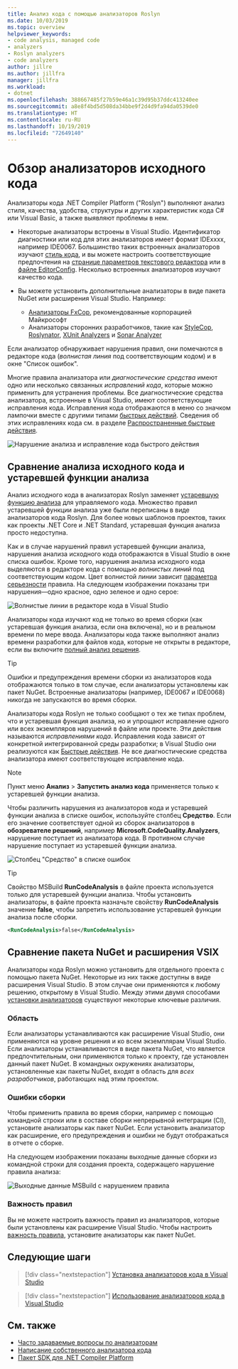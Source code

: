 ```yaml
---
title: Анализ кода с помощью анализаторов Roslyn
ms.date: 10/03/2019
ms.topic: overview
helpviewer_keywords:
- code analysis, managed code
- analyzers
- Roslyn analyzers
- code analyzers
author: jillre
ms.author: jillfra
manager: jillfra
ms.workload:
- dotnet
ms.openlocfilehash: 388667485f27b59e46a1c39d95b37ddc413240ee
ms.sourcegitcommit: a8e8f4bd5d508da34bbe9f2d4d9fa94da0539de0
ms.translationtype: HT
ms.contentlocale: ru-RU
ms.lasthandoff: 10/19/2019
ms.locfileid: "72649140"
---
```

# <a name="overview-of-source-code-analyzers"></a>Обзор анализаторов исходного кода

Анализаторы кода .NET Compiler Platform ("Roslyn") выполняют анализ стиля, качества, удобства, структуры и других характеристик кода C# или Visual Basic, а также выявляют проблемы в нем.

- Некоторые анализаторы встроены в Visual Studio. Идентификатор диагностики или код для этих анализаторов имеет формат IDExxxx, например IDE0067. Большинство таких встроенных анализаторов изучают [стиль кода](../ide/code-styles-and-code-cleanup.md), и вы можете настроить соответствующие предпочтения на [странице параметров текстового редактора](../ide/code-styles-and-code-cleanup.md) или в [файле EditorConfig](../ide/editorconfig-code-style-settings-reference.md). Несколько встроенных анализаторов изучают качество кода.

- Вы можете установить дополнительные анализаторы в виде пакета NuGet или расширения Visual Studio. Например:

  - [Анализаторы FxCop](../code-quality/install-fxcop-analyzers.md), рекомендованные корпорацией Майкрософт
  - Анализаторы сторонних разработчиков, такие как [StyleCop](https://www.nuget.org/packages/StyleCop.Analyzers/), [Roslynator](https://www.nuget.org/packages/Roslynator/), [XUnit Analyzers](https://www.nuget.org/packages/xunit.analyzers/) и [Sonar Analyzer](https://www.nuget.org/packages/SonarAnalyzer.CSharp/)

Если анализатор обнаруживает нарушения правил, они помечаются в редакторе кода (*волнистая линия* под соответствующим кодом) и в окне "Список ошибок".

Многие правила анализатора или *диагностические средства* имеют одно или несколько связанных *исправлений кода*, которые можно применить для устранения проблемы. Все диагностические средства анализатора, встроенные в Visual Studio, имеют соответствующие исправления кода. Исправления кода отображаются в меню со значком лампочки вместе с другими типами [быстрых действий](../ide/quick-actions.md). Сведения об этих исправлениях кода см. в разделе [Распространенные быстрые действия](../ide/common-quick-actions.md).

![Нарушение анализа и исправление кода быстрого действия](../code-quality/media/built-in-analyzer-code-fix.png)

## <a name="source-code-analysis-versus-legacy-analysis"></a>Сравнение анализа исходного кода и устаревшей функции анализа

Анализ исходного кода в анализаторах Roslyn заменяет [устаревшую функцию анализа](../code-quality/code-analysis-for-managed-code-overview.md) для управляемого кода. Множество правил устаревшей функции анализа уже были переписаны в виде анализаторов кода Roslyn. Для более новых шаблонов проектов, таких как проекты .NET Core и .NET Standard, устаревшая функция анализа просто недоступна.

Как и в случае нарушений правил устаревшей функции анализа, нарушения анализа исходного кода отображаются в Visual Studio в окне списка ошибок. Кроме того, нарушения анализа исходного кода выделяются в редакторе кода с помощью *волнистых линий* под соответствующим кодом. Цвет волнистой линии зависит [параметра серьезности](../code-quality/use-roslyn-analyzers.md#rule-severity) правила. На следующем изображении показаны три нарушения&mdash;одно красное, одно зеленое и одно серое:

![Волнистые линии в редакторе кода в Visual Studio](media/diagnostics-severity-colors.png)

Анализаторы кода изучают код не только во время сборки (как устаревшая функция анализа, если она включена), но и в реальном времени по мере ввода. Анализаторы кода также выполняют анализ времени разработки для файлов кода, которые не открыты в редакторе, если вы включите [полный анализ решения](../code-quality/how-to-enable-and-disable-full-solution-analysis-for-managed-code.md#toggle-full-solution-analysis).

> [!TIP]
> Ошибки и предупреждения времени сборки из анализаторов кода отображаются только в том случае, если анализаторы установлены как пакет NuGet. Встроенные анализаторы (например, IDE0067 и IDE0068) никогда не запускаются во время сборки.

Анализаторы кода Roslyn не только сообщают о тех же типах проблем, что и устаревшая функция анализа, но и упрощают исправление одного или всех экземпляров нарушений в файле или проекте. Эти действия называются *исправлениями кода*. Исправления кода зависят от конкретной интегрированной среды разработки; в Visual Studio они реализуются как [Быстрые действия](../ide/quick-actions.md). Не все диагностические средства анализатора имеют соответствующее исправление кода.

> [!NOTE]
> Пункт меню **Анализ** > **Запустить анализ кода** применяется только к устаревшей функции анализа.

Чтобы различить нарушения из анализаторов кода и устаревшей функции анализа в списке ошибок, используйте столбец **Средство**. Если его значение соответствует одной из сборок анализаторов в **обозревателе решений**, например **Microsoft.CodeQuality.Analyzers**, нарушение поступает из анализатора кода. В противном случае нарушение поступает из устаревшей функции анализа.

![Столбец "Средство" в списке ошибок](media/code-analysis-tool-in-error-list.png)

> [!TIP]
> Свойство MSBuild **RunCodeAnalysis** в файле проекта используется только для устаревшей функции анализа. Чтобы установить анализаторы, в файле проекта назначьте свойству **RunCodeAnalysis** значение **false**, чтобы запретить использование устаревшей функции анализа после сборки.
>
> ```xml
> <RunCodeAnalysis>false</RunCodeAnalysis>
> ```

## <a name="nuget-package-versus-vsix-extension"></a>Сравнение пакета NuGet и расширения VSIX

Анализаторы кода Roslyn можно установить для отдельного проекта с помощью пакета NuGet. Некоторые из них также доступны в виде расширения Visual Studio. В этом случае они применяются к любому решению, открытому в Visual Studio. Между этими двумя способами [установки анализаторов](../code-quality/install-roslyn-analyzers.md) существуют некоторые ключевые различия.

### <a name="scope"></a>Область

Если анализаторы устанавливаются как расширение Visual Studio, они применяются на уровне решения и ко всем экземплярам Visual Studio. Если анализаторы устанавливаются в виде пакета NuGet, что является предпочтительным, они применяются только к проекту, где установлен данный пакет NuGet. В командных окружениях анализаторы, установленные как пакеты NuGet, входят в область для *всех разработчиков*, работающих над этим проектом.

### <a name="build-errors"></a>Ошибки сборки

Чтобы применить правила во время сборки, например с помощью командной строки или в составе сборки непрерывной интеграции (CI), установите анализаторы как пакет NuGet. Если установить анализатор как расширение, его предупреждения и ошибки не будут отображаться в отчете о сборке.

На следующем изображении показаны выходные данные сборки из командной строки для создания проекта, содержащего нарушение правила анализа:

![Выходные данные MSBuild с нарушением правила](media/command-line-build-analyzers.png)

### <a name="rule-severity"></a>Важность правил

Вы не можете настроить важность правил из анализаторов, которые были установлены как расширение Visual Studio. Чтобы настроить [важность правила](../code-quality/use-roslyn-analyzers.md#rule-severity), установите анализаторы как пакет NuGet.

## <a name="next-steps"></a>Следующие шаги

> [!div class="nextstepaction"]
> [Установка анализаторов кода в Visual Studio](../code-quality/install-roslyn-analyzers.md)

> [!div class="nextstepaction"]
> [Использование анализаторов кода в Visual Studio](../code-quality/use-roslyn-analyzers.md)

## <a name="see-also"></a>См. также

- [Часто задаваемые вопросы по анализаторам](analyzers-faq.md)
- [Написание собственного анализатора кода](../extensibility/getting-started-with-roslyn-analyzers.md)
- [Пакет SDK для .NET Compiler Platform](/dotnet/csharp/roslyn-sdk/)
